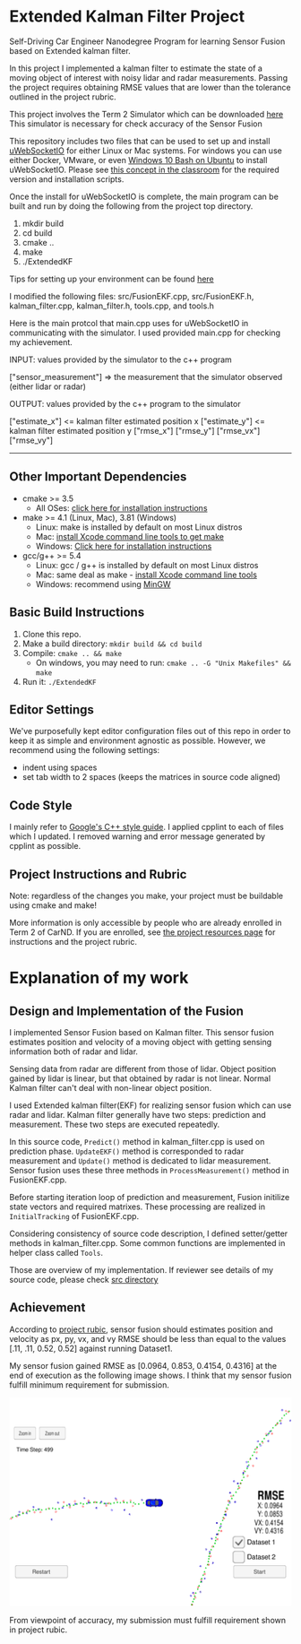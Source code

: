 # Extended Kalman Filter Project
Self-Driving Car Engineer Nanodegree Program for learning Sensor Fusion based on Extended kalman filter.

In this project I implemented a kalman filter to estimate the state of a moving object of interest with noisy lidar and radar measurements. Passing the project requires obtaining RMSE values that are lower than the tolerance outlined in the project rubric. 

This project involves the Term 2 Simulator which can be downloaded [here](https://github.com/udacity/self-driving-car-sim/releases)
This simulator is necessary for check accuracy of the Sensor Fusion

This repository includes two files that can be used to set up and install [uWebSocketIO](https://github.com/uWebSockets/uWebSockets) for either Linux or Mac systems. For windows you can use either Docker, VMware, or even [Windows 10 Bash on Ubuntu](https://www.howtogeek.com/249966/how-to-install-and-use-the-linux-bash-shell-on-windows-10/) to install uWebSocketIO. Please see [this concept in the classroom](https://classroom.udacity.com/nanodegrees/nd013/parts/40f38239-66b6-46ec-ae68-03afd8a601c8/modules/0949fca6-b379-42af-a919-ee50aa304e6a/lessons/f758c44c-5e40-4e01-93b5-1a82aa4e044f/concepts/16cf4a78-4fc7-49e1-8621-3450ca938b77) for the required version and installation scripts.

Once the install for uWebSocketIO is complete, the main program can be built and run by doing the following from the project top directory.

1. mkdir build
2. cd build
3. cmake ..
4. make
5. ./ExtendedKF

Tips for setting up your environment can be found [here](https://classroom.udacity.com/nanodegrees/nd013/parts/40f38239-66b6-46ec-ae68-03afd8a601c8/modules/0949fca6-b379-42af-a919-ee50aa304e6a/lessons/f758c44c-5e40-4e01-93b5-1a82aa4e044f/concepts/23d376c7-0195-4276-bdf0-e02f1f3c665d)

I modified the following files: src/FusionEKF.cpp, src/FusionEKF.h, kalman_filter.cpp, kalman_filter.h, tools.cpp, and tools.h

Here is the main protcol that main.cpp uses for uWebSocketIO in communicating with the simulator. I used provided main.cpp for checking my achievement.


INPUT: values provided by the simulator to the c++ program

["sensor_measurement"] => the measurement that the simulator observed (either lidar or radar)


OUTPUT: values provided by the c++ program to the simulator

["estimate_x"] <= kalman filter estimated position x
["estimate_y"] <= kalman filter estimated position y
["rmse_x"]
["rmse_y"]
["rmse_vx"]
["rmse_vy"]

---

## Other Important Dependencies

* cmake >= 3.5
  * All OSes: [click here for installation instructions](https://cmake.org/install/)
* make >= 4.1 (Linux, Mac), 3.81 (Windows)
  * Linux: make is installed by default on most Linux distros
  * Mac: [install Xcode command line tools to get make](https://developer.apple.com/xcode/features/)
  * Windows: [Click here for installation instructions](http://gnuwin32.sourceforge.net/packages/make.htm)
* gcc/g++ >= 5.4
  * Linux: gcc / g++ is installed by default on most Linux distros
  * Mac: same deal as make - [install Xcode command line tools](https://developer.apple.com/xcode/features/)
  * Windows: recommend using [MinGW](http://www.mingw.org/)

## Basic Build Instructions

1. Clone this repo.
2. Make a build directory: `mkdir build && cd build`
3. Compile: `cmake .. && make` 
   * On windows, you may need to run: `cmake .. -G "Unix Makefiles" && make`
4. Run it: `./ExtendedKF `

## Editor Settings

We've purposefully kept editor configuration files out of this repo in order to
keep it as simple and environment agnostic as possible. However, we recommend
using the following settings:

* indent using spaces
* set tab width to 2 spaces (keeps the matrices in source code aligned)

## Code Style

I mainly refer to [Google's C++ style guide](https://google.github.io/styleguide/cppguide.html).
I applied cpplint to each of files which I updated.
I removed warning and error message generated by cpplint as possible.


## Project Instructions and Rubric

Note: regardless of the changes you make, your project must be buildable using
cmake and make!

More information is only accessible by people who are already enrolled in Term 2
of CarND. If you are enrolled, see [the project resources page](https://classroom.udacity.com/nanodegrees/nd013/parts/40f38239-66b6-46ec-ae68-03afd8a601c8/modules/0949fca6-b379-42af-a919-ee50aa304e6a/lessons/f758c44c-5e40-4e01-93b5-1a82aa4e044f/concepts/382ebfd6-1d55-4487-84a5-b6a5a4ba1e47)
for instructions and the project rubric.


# Explanation of my work

## Design and Implementation of the Fusion
 I implemented Sensor Fusion based on Kalman filter. This sensor fusion estimates position and velocity of a moving object with getting sensing information both of radar and lidar.

 Sensing data from radar are different from those of lidar. Object position gained by lidar is linear, but that obtained by radar is not linear. Normal Kalman filter can't deal with non-linear object position. 
 
 I used Extended kalman filter(EKF) for realizing sensor fusion which can use radar and lidar. Kalman filter generally have two steps: prediction and measurement. These two steps are executed repeatedly.
 
 In this source code, `Predict()` method in kalman_filter.cpp is used on prediction phase. `UpdateEKF()` method is corresponded to radar measurement and `Update()` method is dedicated to lidar measurement. Sensor fusion uses these three methods in `ProcessMeasurement()` method in FusionEKF.cpp.
 
 Before starting iteration loop of prediction and measurement, Fusion initilize state vectors and required matrixes. These processing are realized in `InitialTracking` of FusionEKF.cpp.
 
 Considering consistency of source code description, I defined setter/getter methods in kalman_filter.cpp. Some common functions are implemented in helper class called `Tools`.
 
 Those are overview of my implementation. If reviewer see details of my source code, please check [src directory](./src/)
 
 
## Achievement
 According to [project rubic](https://review.udacity.com/#!/rubrics/748/view), sensor fusion should estimates position and velocity as px, py, vx, and vy RMSE should be less than equal to the values [.11, .11, 0.52, 0.52] against running Dataset1.
 
 My sensor fusion gained RMSE as [0.0964, 0.853, 0.4154, 0.4316] at the end of execution as the following image shows. I think that my sensor fusion fulfill minimum requirement for submission.
 
 ![sim_image](kalman_filter_simulation.png)
 
 From viewpoint of accuracy, my submission must fulfill requirement shown in project rubic.
